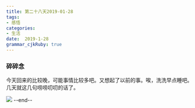 ```yaml
---
title: 第二十八天2019-01-28
tags: 
- 感悟
categories: 
- 生活
date:  2019-1-28
grammar_cjkRuby: true
---
```

### 碎碎念
今天回来的比较晚，可能事情比较多吧。又想起了以前的事。唉，洗洗早点睡吧。几天就这几句唠唠叨叨的话了。

![](https://ws1.sinaimg.cn/large/b15ca614gy1fzmpp0a9fgj20b40b4wi4.jpg)
--end--

<!--more-->
